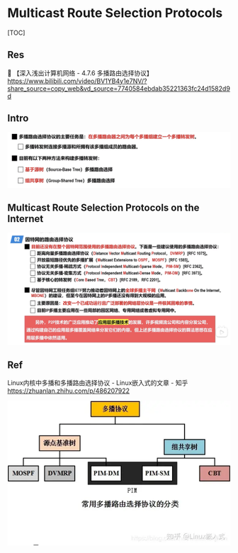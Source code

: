# Multicast Route Selection Protocols

[TOC]



## Res
🔗 【深入浅出计算机网络 - 4.7.6 多播路由选择协议】 https://www.bilibili.com/video/BV1YB4y1e7NV/?share_source=copy_web&vd_source=7740584ebdab35221363fc24d1582d9d



## Intro
![](../../../../../../../../../Assets/Pics/Screenshot%202023-05-19%20at%2011.33.01%20AM.png)




## Multicast Route Selection Protocols on the Internet
![](../../../../../../../../../Assets/Pics/Screenshot%202023-05-19%20at%2011.28.27%20AM.png)



## Ref
Linux内核中多播和多播路由选择协议 - Linux嵌入式的文章 - 知乎 https://zhuanlan.zhihu.com/p/486207922

![](../../../../../../../../../Assets/Pics/Pasted%20image%2020230520132118.png)



